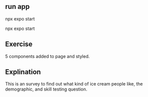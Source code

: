## run app
npx expo start


npx expo start

## Exercise

5 components added to page and styled.

## Explination

This is an survey to find out what kind of ice cream people like, the demographic, and skill testing question.
